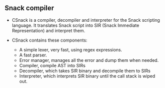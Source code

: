 ## Snack compiler

- CSnack is a compiler, decompiler and interpreter for the Snack scripting language. It translates Snack script into SIR 
(Snack Immediate Representation) and interpret them.

- CSnack contains these components:
    - A simple lexer, very fast, using regex expressions.
    - A fast parser.
    - Error manager, manages all the error and dump them when needed.
    - Compiler, compile AST into SIRs
    - Decompiler, which takes SIR binary and decompile them to SIRs
    - Interpreter, which interprets SIR binary until the call stack is wiped out.